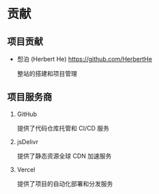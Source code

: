 # 贡献

## 项目贡献

<!-- 项目贡献者请在下面追加 -->

- 惒泊 (Herbert He) <https://github.com/HerbertHe>

    整站的搭建和项目管理

## 项目服务商

1. GitHub

    提供了代码仓库托管和 CI/CD 服务

2. jsDelivr

    提供了静态资源全球 CDN 加速服务

3. Vercel

    提供了项目的自动化部署和分发服务
